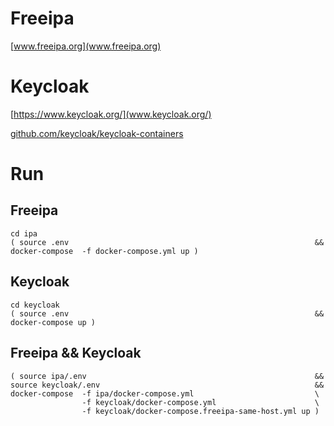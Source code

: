 # Freeipa
[www.freeipa.org](www.freeipa.org)

# Keycloak
[https://www.keycloak.org/](www.keycloak.org/)

[github.com/keycloak/keycloak-containers](github.com/keycloak/keycloak-containers)


# Run
## Freeipa
```
cd ipa
( source .env                                                       &&
docker-compose  -f docker-compose.yml up )
```

## Keycloak
```
cd keycloak
( source .env                                                       &&
docker-compose up )
```

## Freeipa && Keycloak
```
( source ipa/.env                                                   &&
source keycloak/.env                                                &&
docker-compose  -f ipa/docker-compose.yml                           \
                -f keycloak/docker-compose.yml                      \
                -f keycloak/docker-compose.freeipa-same-host.yml up )
```
